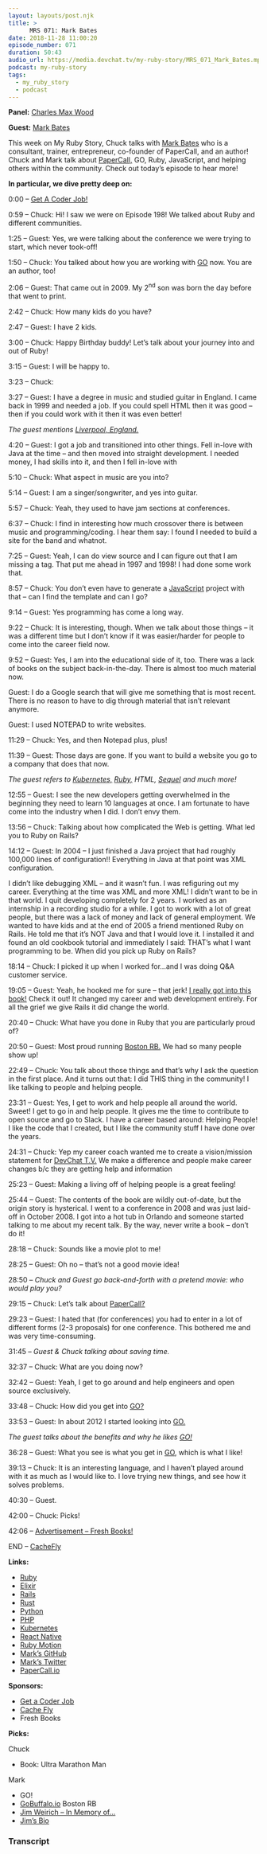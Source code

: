 ```yaml
---
layout: layouts/post.njk
title: >
      MRS 071: Mark Bates
date: 2018-11-28 11:00:20
episode_number: 071
duration: 50:43
audio_url: https://media.devchat.tv/my-ruby-story/MRS_071_Mark_Bates.mp3
podcast: my-ruby-story
tags: 
  - my_ruby_story
  - podcast
---
```


 **Panel:** [Charles Max Wood](https://twitter.com/cmaxw?ref_src=twsrc%255Egoogle%257Ctwcamp%255Eserp%257Ctwgr%255Eauthor)

**Guest:** [Mark Bates](https://twitter.com/markbates?ref_src=twsrc%255Egoogle%257Ctwcamp%255Eserp%257Ctwgr%255Eauthor)

This week on My Ruby Story, Chuck talks with [Mark Bates](https://github.com/markbates) who is a consultant, trainer, entrepreneur, co-founder of PaperCall, and an author! Chuck and Mark talk about [PaperCall,](https://www.papercall.io/speakers/markbates) GO, Ruby, JavaScript, and helping others within the community. Check out today’s episode to hear more!

**In particular, we dive pretty deep on:**

0:00 – [Get A Coder Job!](https://getacoderjob.com/)

0:59 – Chuck: Hi! I saw we were on Episode 198! We talked about Ruby and different communities.

1:25 – Guest: Yes, we were talking about the conference we were trying to start, which never took-off!

1:50 – Chuck: You talked about how you are working with [GO](https://en.wikipedia.org/wiki/Go_(programming_language)) now. You are an author, too!

2:06 – Guest: That came out in 2009. My 2<sup>nd</sup> son was born the day before that went to print.

2:42 – Chuck: How many kids do you have?

2:47 – Guest: I have 2 kids.

3:00 – Chuck: Happy Birthday buddy! Let’s talk about your journey into and out of Ruby!

3:15 – Guest: I will be happy to.

3:23 – Chuck:

3:27 – Guest: I have a degree in music and studied guitar in England. I came back in 1999 and needed a job. If you could spell HTML then it was good – then if you could work with it then it was even better!

_The guest mentions_ [_Liverpool, England._](https://en.wikipedia.org/wiki/Liverpool)

4:20 – Guest: I got a job and transitioned into other things. Fell in-love with Java at the time – and then moved into straight development. I needed money, I had skills into it, and then I fell in-love with

5:10 – Chuck: What aspect in music are you into?

5:14 – Guest: I am a singer/songwriter, and yes into guitar.

5:57 – Chuck: Yeah, they used to have jam sections at conferences.

6:37 – Chuck: I find in interesting how much crossover there is between music and programming/coding. I hear them say: I found I needed to build a site for the band and whatnot.

7:25 – Guest: Yeah, I can do view source and I can figure out that I am missing a tag. That put me ahead in 1997 and 1998! I had done some work that.

8:57 – Chuck: You don’t even have to generate a [JavaScript](https://www.javascript.com) project with that – can I find the template and can I go?

9:14 – Guest: Yes programming has come a long way.

9:22 – Chuck: It is interesting, though. When we talk about those things – it was a different time but I don’t know if it was easier/harder for people to come into the career field now.

9:52 – Guest: Yes, I am into the educational side of it, too. There was a lack of books on the subject back-in-the-day. There is almost too much material now.

Guest: I do a Google search that will give me something that is most recent. There is no reason to have to dig through material that isn’t relevant anymore.

Guest: I used NOTEPAD to write websites.

11:29 – Chuck: Yes, and then Notepad plus, plus!

11:39 – Guest: Those days are gone. If you want to build a website you go to a company that does that now.&nbsp;

_The guest refers to_ [_Kubernetes,_](https://kubernetes.io) [_Ruby,_](https://www.ruby-lang.org/en/) _HTML,_ [_Sequel_](https://www.sequelpro.com) _and much more!_

12:55 – Guest: I see the new developers getting overwhelmed in the beginning they need to learn 10 languages at once. I am fortunate to have come into the industry when I did. I don’t envy them.

13:56 – Chuck: Talking about how complicated the Web is getting. What led you to Ruby on Rails?

14:12 – Guest: In 2004 – I just finished a Java project that had roughly 100,000 lines of configuration!! Everything in Java at that point was XML configuration.

I didn’t like debugging XML – and it wasn’t fun. I was refiguring out my career. Everything at the time was XML and more XML! I didn’t want to be in that world. I quit developing completely for 2 years. I worked as an internship in a recording studio for a while. I got to work with a lot of great people, but there was a lack of money and lack of general employment. We wanted to have kids and at the end of 2005 a friend mentioned Ruby on Rails. He told me that it’s NOT Java and that I would love it. I installed it and found an old cookbook tutorial and immediately I said: THAT’s what I want programming to be. When did you pick up Ruby on Rails?

18:14 – Chuck: I picked it up when I worked for...and I was doing Q&A customer service.

19:05 – Guest: Yeah, he hooked me for sure – that jerk! [I really got into this book!](https://pragprog.com/book/rails1/agile-web-development-with-rails) Check it out! It changed my career and web development entirely. For all the grief we give Rails it did change the world.

20:40 – Chuck: What have you done in Ruby that you are particularly proud of?

20:50 – Guest: Most proud running [Boston RB.](https://bostonrb.org) We had so many people show up!

22:49 – Chuck: You talk about those things and that’s why I ask the question in the first place. And it turns out that: I did THIS thing in the community! I like talking to people and helping people.

23:31 – Guest: Yes, I get to work and help people all around the world. Sweet! I get to go in and help people. It gives me the time to contribute to open source and go to Slack. I have a career based around: Helping People! I like the code that I created, but I like the community stuff I have done over the years.

24:31 – Chuck: Yep my career coach wanted me to create a vision/mission statement for [DevChat T.V.](https://devchat.tv) We make a difference and people make career changes b/c they are getting help and information

25:23 – Guest: Making a living off of helping people is a great feeling!

25:44 – Guest: The contents of the book are wildly out-of-date, but the origin story is hysterical. I went to a conference in 2008 and was just laid-off in October 2008. I got into a hot tub in Orlando and someone started talking to me about my recent talk. By the way, never write a book – don’t do it!

28:18 – Chuck: Sounds like a movie plot to me!

28:25 – Guest: Oh no – that’s not a good movie idea!

28:50 – _Chuck and Guest go back-and-forth with a pretend movie: who would play you?_

29:15 – Chuck: Let’s talk about [PaperCall?](https://www.papercall.io)

29:23 – Guest: I hated that (for conferences) you had to enter in a lot of different forms (2-3 proposals) for one conference. This bothered me and was very time-consuming.

31:45 – _Guest & Chuck talking about saving time._

32:37 – Chuck: What are you doing now?

32:42 – Guest: Yeah, I get to go around and help engineers and open source exclusively.

33:48 – Chuck: How did you get into [GO?](https://en.wikipedia.org/wiki/Go_(programming_language))

33:53 – Guest: In about 2012 I started looking into [GO.](https://en.wikipedia.org/wiki/Go_(programming_language))

_The guest talks about the benefits and why he likes_ [_GO!_](https://en.wikipedia.org/wiki/Go_(programming_language))

36:28 – Guest: What you see is what you get in [GO](https://en.wikipedia.org/wiki/Go_(programming_language)), which is what I like!

39:13 – Chuck: It is an interesting language, and I haven’t played around with it as much as I would like to. I love trying new things, and see how it solves problems.

40:30 – Guest.

42:00 – Chuck: Picks!

42:06 – [Advertisement – Fresh Books!](https://www.freshbooks.com/?ref=ppc-na-fb&camp=US%2528SEM%2529Branded%257CEXM&ag=freshbooks+%252Bx&kw=freshbooks&campaignid=717543354&adgroupid=51893696397&kwid=kwd-298507762065&dv=c&ntwk=g&crid=285105591548&source=GOOGLE&gclid=EAIaIQobChMI8viYt8GL3gIVj4dpCh1UVgrBEAAYASAAEgK1afD_BwE&gclsrc=aw.ds&dclid=CL34x7jBi94CFVO6TwodjvwGtA)

END – [CacheFly](https://www.cachefly.com)

**Links:**

- [Ruby](https://www.ruby-lang.org/en/)
- [Elixir](https://elixir-lang.org)
- [Rails](https://github.com/rails/rails)
- [Rust](https://www.rust-lang.org/en-US/)
- [Python](https://www.python.org)
- [PHP](https://www.php.net)
- [Kubernetes](https://kubernetes.io)
- [React Native](https://facebook.github.io/react-native/)
- [Ruby Motion](https://www.rubymotion.com)
- [Mark’s GitHub](https://github.com/markbates)
- [Mark’s Twitter](https://twitter.com/markbates?ref_src=twsrc%255Egoogle%257Ctwcamp%255Eserp%257Ctwgr%255Eauthor)
- [PaperCall.io](https://www.papercall.io)

**Sponsors:**

- [Get a Coder Job](https://getacoderjob.com/)
- [Cache Fly](https://www.cachefly.com)
- Fresh Books

**Picks:**

Chuck

- Book: Ultra Marathon Man

Mark

- GO!
- [GoBuffalo.io](https://gobuffalo.io/en)&nbsp;Boston RB
- [Jim Weirich – In Memory of...](https://confreaks.tv/presenters/jim-weirich)
- [Jim’s Bio](https://en.wikipedia.org/wiki/Jim_Weirich)


### Transcript


